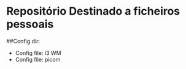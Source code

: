 # Repositório Destinado a ficheiros pessoais

##Config dir:
 * Config file: i3 WM
 * Config file: picom
